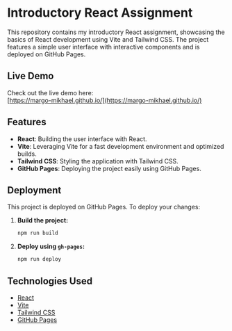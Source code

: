 # Introductory React Assignment

This repository contains my introductory React assignment, showcasing the basics of React development using Vite and Tailwind CSS. The project features a simple user interface with interactive components and is deployed on GitHub Pages.

## Live Demo

Check out the live demo here:  
[https://margo-mikhael.github.io/](https://margo-mikhael.github.io/)

## Features

- **React**: Building the user interface with React.
- **Vite**: Leveraging Vite for a fast development environment and optimized builds.
- **Tailwind CSS**: Styling the application with Tailwind CSS.
- **GitHub Pages**: Deploying the project easily using GitHub Pages.


## Deployment

This project is deployed on GitHub Pages. To deploy your changes:

1. **Build the project:**
    ```bash
    npm run build
    ```

2. **Deploy using `gh-pages`:**
    ```bash
    npm run deploy
    ```

## Technologies Used

- [React](https://reactjs.org/)
- [Vite](https://vitejs.dev/)
- [Tailwind CSS](https://tailwindcss.com/)
- [GitHub Pages](https://pages.github.com/)


